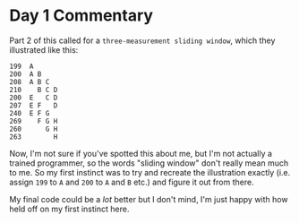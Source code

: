 # Day 1 Commentary

Part 2 of this called for a `three-measurement sliding window`, which they illustrated like this:

```
199  A      
200  A B    
208  A B C  
210    B C D
200  E   C D
207  E F   D
240  E F G  
269    F G H
260      G H
263        H
```

Now, I'm not sure if you've spotted this about me, but I'm not actually a trained programmer, so the words "sliding window" don't really mean much to me. So my first instinct was to try and recreate the illustration exactly (i.e. assign `199` to `A` and `200` to `A` and `B` etc.) and figure it out from there.

My final code could be a _lot_ better but I don't mind, I'm just happy with how held off on my first instinct here.
